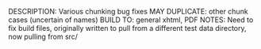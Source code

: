 DESCRIPTION: Various chunking bug fixes
MAY DUPLICATE: other chunk cases (uncertain of names)
BUILD TO: general xhtml, PDF
NOTES: Need to fix build files, originally written to pull from a different test data directory, now pulling from src/